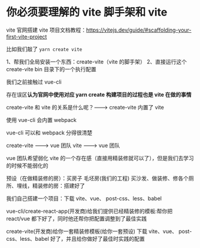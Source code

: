 # 你必须要理解的 vite 脚手架和 vite

vite 官网搭建 vite 项目文档教程：https://vitejs.dev/guide/#scaffolding-your-first-vite-project

比如我们敲了 `yarn create vite `

1、帮我们全局安装一个东西：create-vite（vite 的脚手架）
2、直接运行这个 create-vite bin 目录下的一个执行配置

我们之前接触过 vue-cli

存在误区**认为官网中使用对应 yarn create 构建项目的过程也是 vite 在做的事情**

create-vite 和 vite 的关系是什么呢？---> create-vite 内置了 vite

使用 vue-cli 会内置 webpack

vue-cli 可以和 webpack 分得很清楚

create-vite ---> vue 团队 vite ---> vue 团队

vue 团队希望弱化 vite 的一个存在感（直接用精装修就可以了），但是我们去学习的时候不能弱化的

预设（在做精装修的房）：买房子 毛坯房(我们的工程) 买沙发、做装修、修各个厕所、埋线，精装修的房：搭建好了

我们自己搭建一个项目：下载 vite、vue、 post-css、less、babel

vue-cli/create-react-app(开发商)给我们提供已经精装修的模板:帮你把 react/vue 都下好了，同时他还帮你把配置调整到了最佳实践

create-vite(开发商)给你一套精装修模板(给你一套预设) 下载 vite、vue、 post-css、less、babel 好了，并且给你做好了最佳时实践的配置

